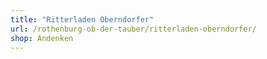 ```yaml
---
title: "Ritterladen Oberndorfer"
url: /rothenburg-ob-der-tauber/ritterladen-oberndorfer/
shop: Andenken
---
```

